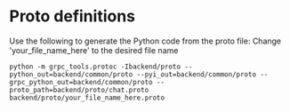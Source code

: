 # Proto definitions

Use the following to generate the Python code from the proto file:
Change 'your_file_name_here' to the desired file name

```shell
python -m grpc_tools.protoc -Ibackend/proto --python_out=backend/common/proto --pyi_out=backend/common/proto --grpc_python_out=backend/common/proto --proto_path=backend/proto/chat.proto backend/proto/your_file_name_here.proto 
```